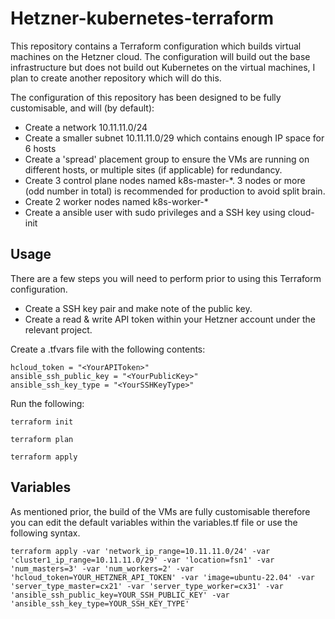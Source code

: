 # Hetzner-kubernetes-terraform

This repository contains a Terraform configuration which builds virtual machines on the Hetzner cloud. The configuration will build out the base infrastructure but does not build out Kubernetes on the virtual machines, I plan to create another repository which will do this.

The configuration of this repository has been designed to be fully customisable, and will (by default):

- Create a network 10.11.11.0/24
- Create a smaller subnet 10.11.11.0/29 which contains enough IP space for 6 hosts
- Create a 'spread' placement group to ensure the VMs are running on different hosts, or multiple sites (if applicable) for redundancy.
- Create 3 control plane nodes named k8s-master-\*. 3 nodes or more (odd number in total) is recommended for production to avoid split brain.
- Create 2 worker nodes named k8s-worker-\*
- Create a ansible user with sudo privileges and a SSH key using cloud-init

## Usage

There are a few steps you will need to perform prior to using this Terraform configuration.

- Create a SSH key pair and make note of the public key.
- Create a read & write API token within your Hetzner account under the relevant project.

Create a .tfvars file with the following contents:

```
hcloud_token = "<YourAPIToken>"
ansible_ssh_public_key = "<YourPublicKey>"
ansible_ssh_key_type = "<YourSSHKeyType>"
```

Run the following:

```
terraform init
```

```
terraform plan
```

```
terraform apply
```

## Variables

As mentioned prior, the build of the VMs are fully customisable therefore you can edit the default variables within the variables.tf file or use the following syntax.

```
terraform apply -var 'network_ip_range=10.11.11.0/24' -var 'cluster1_ip_range=10.11.11.0/29' -var 'location=fsn1' -var 'num_masters=3' -var 'num_workers=2' -var 'hcloud_token=YOUR_HETZNER_API_TOKEN' -var 'image=ubuntu-22.04' -var 'server_type_master=cx21' -var 'server_type_worker=cx31' -var 'ansible_ssh_public_key=YOUR_SSH_PUBLIC_KEY' -var 'ansible_ssh_key_type=YOUR_SSH_KEY_TYPE'
```
